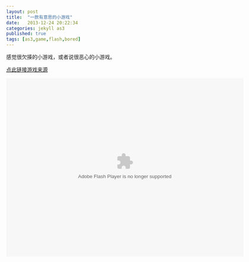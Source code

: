 ---layout: posttitle:  "一款有意思的小游戏"date:   2013-12-24 20:22:34categories: jekyll as3published: truetags: [as3,game,flash,bored]---感觉很欠揍的小游戏，或者说很恶心的小游戏。[点此链接游戏来源][url_a]<embed src="http://sxiao.4399.com/4399swf/upload_swf/ftp9/zwqgame369/20130314/8.swf" wmode="direct" type="application/x-shockwave-flash" width="640" height="480" quality="high" />[url_a]:http://sxiao.4399.com/4399swf/upload_swf/ftp9/zwqgame369/20130314/8.swf